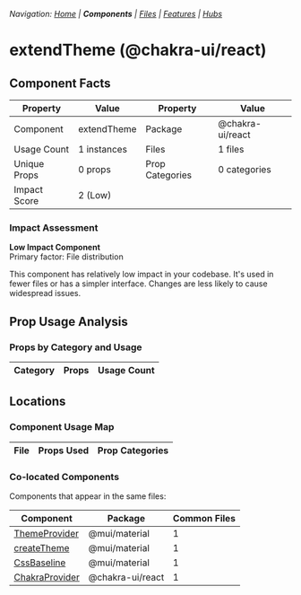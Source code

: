 
*Navigation: [Home](../../index.md) | **Components** | [Files](../../files.md) | [Features](../../features.md) | [Hubs](../../hubs.md)*



# extendTheme (@chakra-ui/react)

## Component Facts

| Property | Value | Property | Value |
|----------|-------|----------|-------|
| Component | extendTheme | Package | @chakra-ui/react |
| Usage Count | 1 instances | Files | 1 files |
| Unique Props | 0 props | Prop Categories | 0 categories |
| Impact Score | 2 (Low) | | |

### Impact Assessment

**Low Impact Component**  
Primary factor: File distribution

This component has relatively low impact in your codebase. It&#x27;s used in fewer files or has a simpler interface. Changes are less likely to cause widespread issues.

## Prop Usage Analysis

### Props by Category and Usage

| Category | Props | Usage Count |
|----------|-------|-------------|


## Locations

### Component Usage Map

| File | Props Used | Prop Categories |
|------|------------|----------------|

### Co-located Components
Components that appear in the same files:

| Component | Package | Common Files |
|-----------|---------|--------------|
| [ThemeProvider](../@mui_material/ThemeProvider.md) | @mui/material | 1 |
| [createTheme](../@mui_material/createTheme.md) | @mui/material | 1 |
| [CssBaseline](../@mui_material/CssBaseline.md) | @mui/material | 1 |
| [ChakraProvider](../@chakra-ui_react/ChakraProvider.md) | @chakra-ui/react | 1 |
